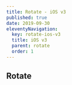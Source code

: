 ```yaml
---
title: Rotate - iOS v3
published: true
date: 2019-09-30
eleventyNavigation:
  key: rotate-ios-v3
  title: iOS v3
  parent: rotate
  order: 1
---
```


## Rotate
